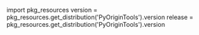 import pkg_resources
version = pkg_resources.get_distribution('PyOriginTools').version
release = pkg_resources.get_distribution('PyOriginTools').version